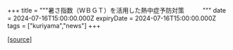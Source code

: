 +++
title = """暑さ指数（ＷＢＧＴ）を活用した熱中症予防対策　　　"""
date = 2024-07-16T15:00:00.000Z
expiryDate = 2024-07-16T15:00:00.000Z
tags = ["kuriyama","news"]
+++


[[source]](https://www.town.kuriyama.hokkaido.jp/site/-/28175.html)

